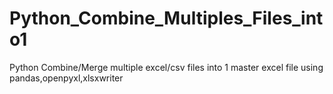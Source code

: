 # Python_Combine_Multiples_Files_into1
Python Combine/Merge multiple excel/csv files into 1 master excel file using pandas,openpyxl,xlsxwriter 
